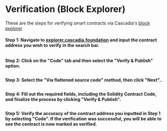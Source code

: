 # Verification (Block Explorer)

These are the steps for verifying smart contracts via Cascadia's [block explorer](https://explorer.cascadia.foundation/).

#### **Step 1:** Navigate to [explorer.cascadia.foundation](https://explorer.cascadia.foundation/) and input the contract address you wish to verify in the search bar.

<figure><img src="../.gitbook/assets/step-11111.png" alt=""><figcaption></figcaption></figure>



**Step 2: Click on the "Code" tab and then select the "Verify & Publish" option.**

<figure><img src="../.gitbook/assets/step-2222.png" alt=""><figcaption></figcaption></figure>



**Step 3: Select the "Via flattened source code" method, then click "Next"..**

<figure><img src="../.gitbook/assets/Step-3333.png" alt=""><figcaption></figcaption></figure>



**Step 4: Fill out the required fields, including the Solidity Contract Code, and finalize the process by clicking "Verify & Publish".**

<figure><img src="../.gitbook/assets/step-4444.png" alt=""><figcaption></figcaption></figure>



**Step 5: Verify the accuracy of the contract address you inputted in Step 1 by selecting "Code". If the verification was successful, you will be able to see the contract is now marked as verified.**

<figure><img src="../.gitbook/assets/Step-5555.png" alt=""><figcaption></figcaption></figure>
